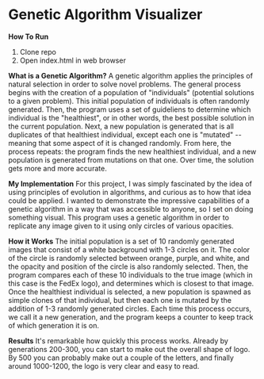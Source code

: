 # Genetic Algorithm Visualizer

**How To Run**

1. Clone repo
2. Open index.html in web browser

**What is a Genetic Algorithm?**
A genetic algorithm applies the principles of natural selection in order to solve novel problems.
The general process begins with the creation of a population of "individuals" (potential solutions
to a given problem). This initial population of individuals is often randomly generated. Then, the
program uses a set of guideliens to determine which individual is the "healthiest", or in other
words, the best possible solution in the current population. Next, a new population is generated
that is all duplicates of that healthiest individual, except each one is "mutated" -- meaning that
some aspect of it is changed randomly. From here, the process repeats: the program finds the new
healthiest individual, and a new population is generated from mutations on that one. Over time, the
solution gets more and more accurate.

**My Implementation**
For this project, I was simply fascinated by the idea of using principles of evolution in algorithms,
and curious as to how that idea could be applied. I wanted to demonstrate the impressive capabilities
of a genetic algorithm in a way that was accessible to anyone, so I set on doing something visual. This
program uses a genetic algorithm in order to replicate any image given to it using only circles of various
opacities.

**How it Works**
The initial population is a set of 10 randomly generated images that consist of a white background with 1-3 circles
on it. The color of the circle is randomly selected between orange, purple, and white, and the opacity and position
of the circle is also randomly selected. Then, the program compares each of these 10 individuals to the true image
(which in this case is the FedEx logo), and determines which is closest to that image. Once the healthiest individual
is selected, a new population is spawned as simple clones of that individual, but then each one is mutated by the addition
of 1-3 randomly generated circles. Each time this process occurs, we call it a new generation, and the program keeps a counter
to keep track of which generation it is on.

**Results**
It's remarkable how quickly this process works. Already by generations 200-300, you can start to make out the overall shape of
logo. By 500 you can probably make out a couple of the letters, and finally around 1000-1200, the logo is very clear and easy to read.
